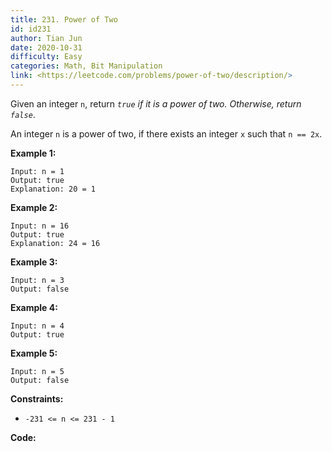 ```yaml
---
title: 231. Power of Two
id: id231
author: Tian Jun
date: 2020-10-31
difficulty: Easy
categories: Math, Bit Manipulation
link: <https://leetcode.com/problems/power-of-two/description/>
---
```


Given an integer `n`, return _`true` if it is a power of two. Otherwise,
return `false`_.

An integer `n` is a power of two, if there exists an integer `x` such that `n
== 2x`.



**Example 1:**
            
	Input: n = 1    
	Output: true    
	Explanation: 20 = 1    

**Example 2:**
            
	Input: n = 16    
	Output: true    
	Explanation: 24 = 16    

**Example 3:**
            
	Input: n = 3    
	Output: false    

**Example 4:**
            
	Input: n = 4    
	Output: true    

**Example 5:**
            
	Input: n = 5    
	Output: false    



**Constraints:**

  * `-231 <= n <= 231 - 1`


**Code:**
